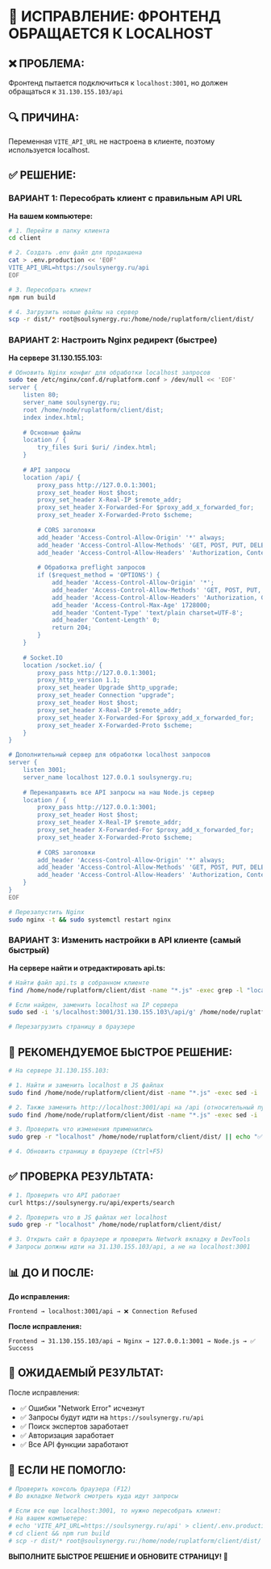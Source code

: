 # 🔧 ИСПРАВЛЕНИЕ: ФРОНТЕНД ОБРАЩАЕТСЯ К LOCALHOST

## ❌ ПРОБЛЕМА:
Фронтенд пытается подключиться к `localhost:3001`, но должен обращаться к `31.130.155.103/api`

## 🔍 ПРИЧИНА:
Переменная `VITE_API_URL` не настроена в клиенте, поэтому используется localhost.

## ✅ РЕШЕНИЕ:

### ВАРИАНТ 1: Пересобрать клиент с правильным API URL

**На вашем компьютере:**

```bash
# 1. Перейти в папку клиента
cd client

# 2. Создать .env файл для продакшена
cat > .env.production << 'EOF'
VITE_API_URL=https://soulsynergy.ru/api
EOF

# 3. Пересобрать клиент
npm run build

# 4. Загрузить новые файлы на сервер
scp -r dist/* root@soulsynergy.ru:/home/node/ruplatform/client/dist/
```

### ВАРИАНТ 2: Настроить Nginx редирект (быстрее)

**На сервере 31.130.155.103:**

```bash
# Обновить Nginx конфиг для обработки localhost запросов
sudo tee /etc/nginx/conf.d/ruplatform.conf > /dev/null << 'EOF'
server {
    listen 80;
    server_name soulsynergy.ru;
    root /home/node/ruplatform/client/dist;
    index index.html;
    
    # Основные файлы
    location / {
        try_files $uri $uri/ /index.html;
    }
    
    # API запросы
    location /api/ {
        proxy_pass http://127.0.0.1:3001;
        proxy_set_header Host $host;
        proxy_set_header X-Real-IP $remote_addr;
        proxy_set_header X-Forwarded-For $proxy_add_x_forwarded_for;
        proxy_set_header X-Forwarded-Proto $scheme;
        
        # CORS заголовки
        add_header 'Access-Control-Allow-Origin' '*' always;
        add_header 'Access-Control-Allow-Methods' 'GET, POST, PUT, DELETE, OPTIONS' always;
        add_header 'Access-Control-Allow-Headers' 'Authorization, Content-Type' always;
        
        # Обработка preflight запросов
        if ($request_method = 'OPTIONS') {
            add_header 'Access-Control-Allow-Origin' '*';
            add_header 'Access-Control-Allow-Methods' 'GET, POST, PUT, DELETE, OPTIONS';
            add_header 'Access-Control-Allow-Headers' 'Authorization, Content-Type';
            add_header 'Access-Control-Max-Age' 1728000;
            add_header 'Content-Type' 'text/plain charset=UTF-8';
            add_header 'Content-Length' 0;
            return 204;
        }
    }
    
    # Socket.IO
    location /socket.io/ {
        proxy_pass http://127.0.0.1:3001;
        proxy_http_version 1.1;
        proxy_set_header Upgrade $http_upgrade;
        proxy_set_header Connection "upgrade";
        proxy_set_header Host $host;
        proxy_set_header X-Real-IP $remote_addr;
        proxy_set_header X-Forwarded-For $proxy_add_x_forwarded_for;
        proxy_set_header X-Forwarded-Proto $scheme;
    }
}

# Дополнительный сервер для обработки localhost запросов
server {
    listen 3001;
    server_name localhost 127.0.0.1 soulsynergy.ru;
    
    # Перенаправить все API запросы на наш Node.js сервер
    location / {
        proxy_pass http://127.0.0.1:3001;
        proxy_set_header Host $host;
        proxy_set_header X-Real-IP $remote_addr;
        proxy_set_header X-Forwarded-For $proxy_add_x_forwarded_for;
        proxy_set_header X-Forwarded-Proto $scheme;
        
        # CORS заголовки
        add_header 'Access-Control-Allow-Origin' '*' always;
        add_header 'Access-Control-Allow-Methods' 'GET, POST, PUT, DELETE, OPTIONS' always;
        add_header 'Access-Control-Allow-Headers' 'Authorization, Content-Type' always;
    }
}
EOF

# Перезапустить Nginx
sudo nginx -t && sudo systemctl restart nginx
```

### ВАРИАНТ 3: Изменить настройки в API клиенте (самый быстрый)

**На сервере найти и отредактировать api.ts:**

```bash
# Найти файл api.ts в собранном клиенте
find /home/node/ruplatform/client/dist -name "*.js" -exec grep -l "localhost:3001" {} \;

# Если найден, заменить localhost на IP сервера
sudo sed -i 's/localhost:3001/31.130.155.103\/api/g' /home/node/ruplatform/client/dist/assets/*.js

# Перезагрузить страницу в браузере
```

## 🚀 РЕКОМЕНДУЕМОЕ БЫСТРОЕ РЕШЕНИЕ:

```bash
# На сервере 31.130.155.103:

# 1. Найти и заменить localhost в JS файлах
sudo find /home/node/ruplatform/client/dist -name "*.js" -exec sed -i 's/localhost:3001/31.130.155.103\/api/g' {} \;

# 2. Также заменить http://localhost:3001/api на /api (относительный путь)
sudo find /home/node/ruplatform/client/dist -name "*.js" -exec sed -i 's/http:\/\/localhost:3001\/api/\/api/g' {} \;

# 3. Проверить что изменения применились
sudo grep -r "localhost" /home/node/ruplatform/client/dist/ || echo "✅ localhost заменен"

# 4. Обновить страницу в браузере (Ctrl+F5)
```

## ✅ ПРОВЕРКА РЕЗУЛЬТАТА:

```bash
# 1. Проверить что API работает
curl https://soulsynergy.ru/api/experts/search

# 2. Проверить что в JS файлах нет localhost
sudo grep -r "localhost" /home/node/ruplatform/client/dist/

# 3. Открыть сайт в браузере и проверить Network вкладку в DevTools
# Запросы должны идти на 31.130.155.103/api, а не на localhost:3001
```

## 📊 ДО И ПОСЛЕ:

**До исправления:**
```
Frontend → localhost:3001/api → ❌ Connection Refused
```

**После исправления:**
```
Frontend → 31.130.155.103/api → Nginx → 127.0.0.1:3001 → Node.js → ✅ Success
```

## 🎯 ОЖИДАЕМЫЙ РЕЗУЛЬТАТ:

После исправления:
- ✅ Ошибки "Network Error" исчезнут
- ✅ Запросы будут идти на `https://soulsynergy.ru/api`
- ✅ Поиск экспертов заработает
- ✅ Авторизация заработает
- ✅ Все API функции заработают

## 🚨 ЕСЛИ НЕ ПОМОГЛО:

```bash
# Проверить консоль браузера (F12)
# Во вкладке Network смотреть куда идут запросы

# Если все еще localhost:3001, то нужно пересобрать клиент:
# На вашем компьютере:
# echo 'VITE_API_URL=https://soulsynergy.ru/api' > client/.env.production
# cd client && npm run build
# scp -r dist/* root@soulsynergy.ru:/home/node/ruplatform/client/dist/
```

**ВЫПОЛНИТЕ БЫСТРОЕ РЕШЕНИЕ И ОБНОВИТЕ СТРАНИЦУ! 🚀**
